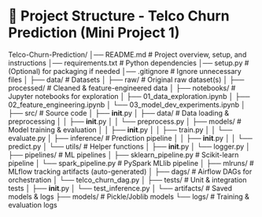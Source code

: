 # 📂 Project Structure - Telco Churn Prediction (Mini Project 1)

Telco-Churn-Prediction/
│── README.md                # Project overview, setup, and instructions
│── requirements.txt         # Python dependencies
│── setup.py                 # (Optional) for packaging if needed
│── .gitignore               # Ignore unnecessary files
│
├── data/                    # Datasets
│   ├── raw/                 # Original raw dataset(s)
│   ├── processed/           # Cleaned & feature-engineered data
│
├── notebooks/               # Jupyter notebooks for exploration
│   ├── 01_data_exploration.ipynb
│   ├── 02_feature_engineering.ipynb
│   └── 03_model_dev_experiments.ipynb
│
├── src/                     # Source code
│   ├── __init__.py
│   ├── data/                # Data loading & preprocessing
│   │   ├── __init__.py
│   │   └── preprocess.py
│   ├── models/              # Model training & evaluation
│   │   ├── __init__.py
│   │   ├── train.py
│   │   └── evaluate.py
│   ├── inference/           # Prediction pipeline
│   │   ├── __init__.py
│   │   └── predict.py
│   └── utils/               # Helper functions
│       ├── __init__.py
│       └── logger.py
│
├── pipelines/               # ML pipelines
│   ├── sklearn_pipeline.py  # Scikit-learn pipeline
│   └── spark_pipeline.py    # PySpark MLlib pipeline
│
├── mlruns/                  # MLflow tracking artifacts (auto-generated)
│
├── dags/                    # Airflow DAGs for orchestration
│   └── telco_churn_dag.py
│
├── tests/                   # Unit & integration tests
│   ├── __init__.py
│   └── test_inference.py
│
└── artifacts/               # Saved models & logs
    ├── models/              # Pickle/Joblib models
    └── logs/                # Training & evaluation logs
